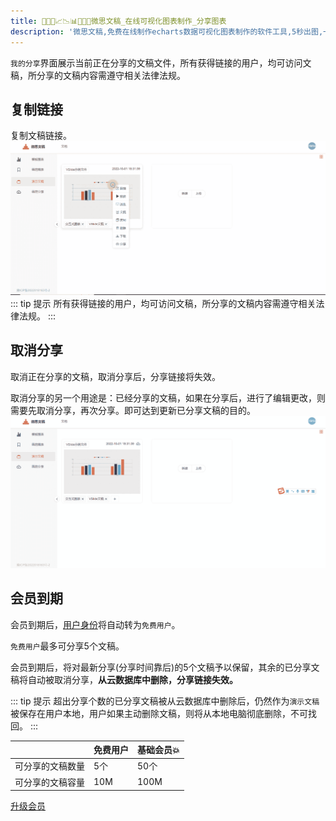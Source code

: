 ```yaml
---
title: 🥉🥇🥈📈📉📊🧡💛💚微思文稿_在线可视化图表制作_分享图表
description: '微思文稿,免费在线制作echarts数据可视化图表制作的软件工具,5秒出图,一键复制分享链接,支持在线访问'
---
```


`我的分享`界面展示当前正在分享的文稿文件，所有获得链接的用户，均可访问文稿，所分享的文稿内容需遵守相关法律法规。

## 复制链接
复制文稿链接。
![文稿信息](./image/vslide-file-share2.gif)
::: tip 提示
所有获得链接的用户，均可访问文稿，所分享的文稿内容需遵守相关法律法规。
:::
## 取消分享

取消正在分享的文稿，取消分享后，分享链接将失效。

取消分享的另一个用途是：已经分享的文稿，如果在分享后，进行了编辑更改，则需要先取消分享，再次分享。即可达到更新已分享文稿的目的。
![文稿信息](./image/vslide-file-unshare.gif)
## 会员到期

会员到期后，[用户身份](./../pricing/index.md)将自动转为`免费用户`。

`免费用户`最多可分享5个文稿。

会员到期后，将对最新分享(分享时间靠后)的5个文稿予以保留，其余的已分享文稿将自动被取消分享，**从云数据库中删除，分享链接失效。**

::: tip 提示
超出分享个数的已分享文稿被从云数据库中删除后，仍然作为`演示文稿`被保存在用户本地，用户如果主动删除文稿，则将从本地电脑彻底删除，不可找回。
:::

|     | 免费用户  |  基础会员:boom:  |
|  ---   | ---  |  ---  |
| 可分享的文稿数量 | 5个 | 50个  |
| 可分享的文稿容量 | 10M | 100M  |

[升级会员](./../pricing/pay.md)